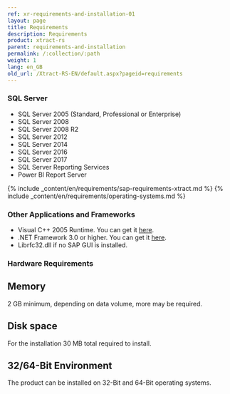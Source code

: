 ```yaml
---
ref: xr-requirements-and-installation-01
layout: page
title: Requirements
description: Requirements
product: xtract-rs
parent: requirements-and-installation
permalink: /:collection/:path
weight: 1
lang: en_GB
old_url: /Xtract-RS-EN/default.aspx?pageid=requirements
---
```


### SQL Server
- SQL Server 2005 (Standard, Professional or Enterprise)
- SQL Server 2008
- SQL Server 2008 R2
- SQL Server 2012
- SQL Server 2014
- SQL Server 2016
- SQL Server 2017
- SQL Server Reporting Services
- Power BI Report Server

{% include _content/en/requirements/sap-requirements-xtract.md %}
{% include _content/en/requirements/operating-systems.md %}

### Other Applications and Frameworks
- Visual C++ 2005 Runtime. You can get it [here](https://www.microsoft.com/en-us/download/details.aspx?id=14431).
- .NET Framework 3.0 or higher. You can get it [here](https://www.microsoft.com/en-us/download/details.aspx?id=21).
- Librfc32.dll if no SAP GUI is installed. 

### Hardware Requirements
## Memory
2 GB minimum, depending on data volume, more may be required.

## Disk space
For the installation 30 MB total required to install.

## 32/64-Bit Environment
The product can be installed on 32-Bit and 64-Bit operating systems.

